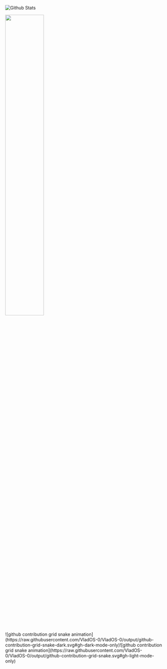 ![Github Stats](https://github-readme-stats.vercel.app/api?username=VladOS-0&count_private=true&show_icons=true&theme=radical)
<br/>
<p align="left">
  <a href="/">
  <img width="49.5%" src="https://github-readme-streak-stats.herokuapp.com/?user=VladOS-0&theme=dracula&hide_border=true" />
  </a>
</p>
<br>
![github contribution grid snake animation](https://raw.githubusercontent.com/VladOS-0/VladOS-0/output/github-contribution-grid-snake-dark.svg#gh-dark-mode-only)![github contribution grid snake animation](https://raw.githubusercontent.com/VladOS-0/VladOS-0/output/github-contribution-grid-snake.svg#gh-light-mode-only)
